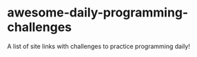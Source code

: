 # awesome-daily-programming-challenges
A list of site links with challenges to practice programming daily!
